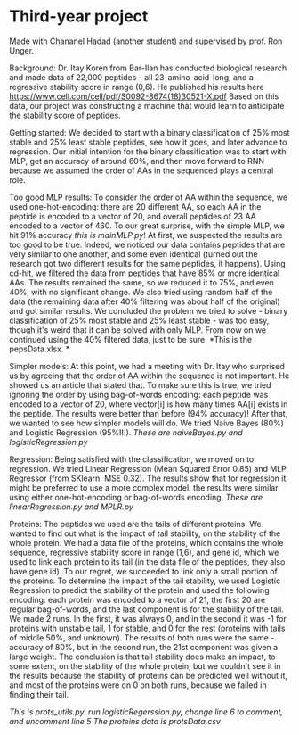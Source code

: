 # Third-year project
Made with Chananel Hadad (another student) and supervised by prof. Ron Unger.

Background:
Dr. Itay Koren from Bar-Ilan has conducted biological research and made data of 22,000 peptides - all 23-amino-acid-long, and a regressive stability score in range (0,6).
He published his results here https://www.cell.com/cell/pdf/S0092-8674(18)30521-X.pdf
Based on this data, our project was constructing a machine that would learn to anticipate the stability score of peptides.

Getting started:
We decided to start with a binary classification of 25% most stable and 25% least stable peptides, see how it goes, and later advance to regression.
Our initial intention for the binary classification was to start with MLP, get an accuracy of around 60%, and then move forward to RNN because we assumed the order of AAs in the sequenced plays a central role.

Too good MLP results:
To consider the order of AA within the sequence, we used one-hot-encoding: there are 20 different AA, so each AA in the peptide is encoded to a vector of 20, and overall peptides of 23 AA encoded to a vector of 460.
To our great surprise, with the simple MLP, we hit 91% accuracy *this is mainMLP.py*!
At first, we suspected the results are too good to be true.
Indeed, we noticed our data contains peptides that are very similar to one another, and some even identical (turned out the research got two different results for the same peptides, it happens). Using cd-hit, we filtered the data from peptides that have 85% or more identical AAs.
The results remained the same, so we reduced it to 75%, and even 40%, with no significant change. We also tried using random half of the data (the remaining data after 40% filtering was about half of the original) and got similar results.
We concluded the problem we tried to solve - binary classification of 25% most stable and 25% least stable - was too easy, though it's weird that it can be solved with only MLP.
From now on we continued using the 40% filtered data, just to be sure. *This is the pepsData.xlsx. *

Simpler models:
At this point, we had a meeting with Dr. Itay who surprised us by agreeing that the order of AA within the sequence is not important. He showed us an article that stated that.
To make sure this is true, we tried ignoring the order by using bag-of-words encoding: each peptide was encoded to a vector of 20, where vector[i] is how many times AA[i] exists in the peptide.
The results were better than before (94% accuracy)!
After that, we wanted to see how simpler models will do.
We tried Naive Bayes (80%) and Logistic Regression (95%!!!).
*These are naiveBayes.py and logisticRegression.py*

Regression:
Being satisfied with the classification, we moved on to regression. We tried Linear Regression (Mean Squared Error 0.85) and MLP Regressor (from SKlearn. MSE 0.32). The results show that for regression it might be preferred to use a more complex model.
the results were similar using either one-hot-encoding or bag-of-words encoding.
*These are linearRegression.py and MPLR.py*

Proteins:
The peptides we used are the tails of different proteins.
We wanted to find out what is the impact of tail stability, on the stability of the whole protein.
We had a data file of the proteins, which contains the whole sequence, regressive stability score in range (1,6), and gene id, which we used to link each protein to its tail (in the data file of the peptides, they also have gene id).
To our regret, we succeeded to link only a small portion of the proteins.
To determine the impact of the tail stability, we used Logistic Regression to predict the stability of the protein and used the following encoding: each protein was encoded to a vector of 21, the first 20 are regular bag-of-words, and the last component is for the stability of the tail.
We made 2 runs. In the first, it was always 0, and in the second it was -1 for proteins with unstable tail, 1 for stable, and 0 for the rest (proteins with tails of middle 50%, and unknown).
The results of both runs were the same - accuracy of 80%, but in the second run, the 21st component was given a large weight.
The conclusion is that tail stability does make an impact, to some extent, on the stability of the whole protein, but we couldn't see it in the results because the stability of proteins can be predicted well without it, and most of the proteins were on 0 on both runs, because we failed in finding their tail.

*This is prots_utils.py.  run logisticRegerssion.py, change line 6 to comment, and uncomment line 5*
*The proteins data is protsData.csv*
